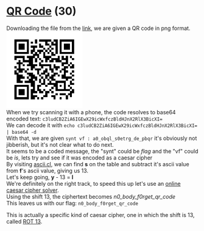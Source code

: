# [QR Code](https://ctflearn.com/challenge/228) (30)
Downloading the file from the [link](https://mega.nz/#!eGYlFa5Z!8mbiqg3kosk93qJCP-DBxIilHH2rf7iIVY-kpwyrx-0), we are given a QR code in png format. <br />
![qr code](img/qrcode.png) <br />
When we try scanning it with a phone, the code resolves to base64 encoded text: `c3ludCB2ZiA6IGEwX29icWxfczBldHJnX2RlX3BicXI=` <br />
We can decode it with `echo c3ludCB2ZiA6IGEwX29icWxfczBldHJnX2RlX3BicXI= | base64 -d` <br />
With that, we are given `synt vf : a0_obql_s0etrg_de_pbqr` it's obviously not jibberish, but it's not clear what to do next. <br />
It seems to be a coded message, the "synt" could be *flag* and the "vf" could be *is*, lets try and see if it was encoded as a caesar cipher <br />
By visiting [ascii.cl](https://ascii.cl), we can find **s** on the table and subtract it's ascii value from **f**'s ascii value, giving us 13. <br />
Let's keep going, **y** - 13 = **l** <br/>
We're definitely on the right track, to speed this up let's use an [online caesar cipher solver](https://dcode.fr/caesar-cipher). <br />
Using the shift 13, the ciphertext becomes *n0_body_f0rget_qr_code* <br />
This leaves us with our flag: `n0_body_f0rget_qr_code` <br />

This is actually a specific kind of caesar cipher, one in which the shift is 13, called [ROT 13](https://en.wikipedia.org/wiki/ROT13).
